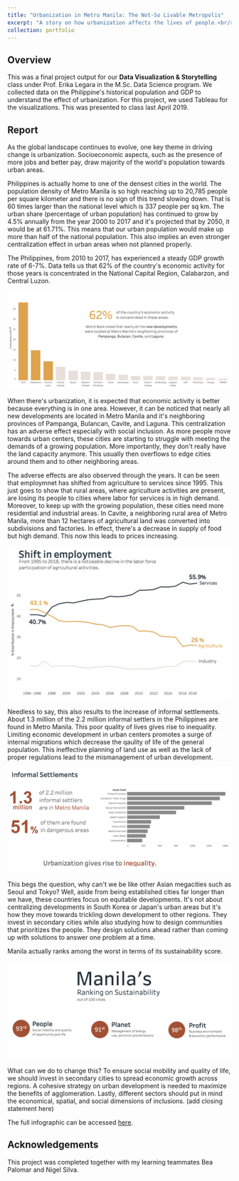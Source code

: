 ```yaml
---
title: "Urbanization in Metro Manila: The Not-So Livable Metropolis"
excerpt: "A story on how urbanization affects the lives of people.<br/><img src='/images/dvs/urbanization-titlecard.png'>"
collection: portfolio
---
```


<h2>Overview</h2>
<p>This was a final project output for our <b>Data Visualization & Storytelling</b> class under Prof. Erika Legara in the M.Sc. Data Science program. We collected data on the Philippine's historical population and GDP to understand the effect of urbanization. For this project, we used Tableau for the visualizations. This was presented to class last April 2019. </p>

<h2>Report</h2>
As the global landscape continues to evolve, one key theme in driving change is urbanization. Socioeconomic aspects, such as the presence of more jobs and better pay, draw majority of the world's population towards urban areas. 

Philippines is actually home to one of the densest cities in the world. The population density of Metro Manila is so high reaching up to 20,785 people per square kilometer and there is no sign of this trend slowing down. That is 60 times larger than the national level which is 337 people per sq km. The urban share (percentage of urban population) has continued to grow by 4.5% annually from the year 2000 to 2017 and it's projected that by 2050, it would be at 61.71%. This means that our urban population would make up more than half of the national population. This also implies an even stronger centralization effect in urban areas when not planned properly. 

The Philippines, from 2010 to 2017, has experienced a steady GDP growth rate of 6-7%. Data tells us that 62% of the country's economic activity for those years is concentrated in the National Capital Region, Calabarzon, and Central Luzon. 

<img src='/images/dvs/centralization-effect.png'>

When there's urbanization, it is expected that economic activity is better because everything is in one area. However, it can be noticed that nearly all new developments are located in Metro Manila and it's neighboring provinces of Pampanga, Bulancan, Cavite, and Laguna. This centralization has an adverse effect especially with social inclusion. As more people move towards urban centers, these cities are starting to struggle with meeting the demands of a growing population. More importantly, they don't really have the land capacity anymore. This usually then overflows to edge cities around them and to other neighboring areas.

The adverse effects are also observed through the years. It can be seen that employmnet has shifted from agriculture to services since 1995. This just goes to show that rural areas, where agriculture activities are present, are losing its people to cities where labor for services is in high demand. Moreover, to keep up with the growing population, these cities need more residential and industrial areas. In Cavite, a neighboring rural area of Metro Manila, more than 12 hectares of agricultural land was converted into subdivisions and factories. In effect, there's a decrease in supply of food but high demand. This now this leads to prices increasing.

<img src='/images/dvs/employment-shift.png'>

Needless to say, this also results to the increase of informal settlements. About 1.3 million of the 2.2 million informal settlers in the Philippines are found in Metro Manila. This poor quality of lives gives rise to inequality. Limiting economic development in urban centers promotes a surge of internal migrations which decrease the qaulity of life of the general population. This ineffective planning of land use as well as the lack of proper regulations lead to the mismanagement of urban development. 

<img src='/images/dvs/informal-settlements.png'>

This begs the question, why can't we be like other Asian megacities such as Seoul and Tokyo? Well, aside from being established cities far longer than we have, these countries focus on equitable developments. It's not about centralizing developments in South Korea or Japan's urban areas but it's how they move towards trickling down development to other regions. They invest in secondary cities while also studying how to design communities that prioritizes the people. They design solutions ahead rather than coming up with solutions to answer one problem at a time. 

Manila actually ranks among the worst in terms of its sustainability score. 

<img src='/images/dvs/sustainability-rank.png'>

What can we do to change this? To ensure social mobility and quality of life, we should invest in secondary cities to spread economic growth across regions. A cohesive strategy on urban development is needed to maximize the benefits of agglomeration. Lastly, different sectors should put in mind the economical, spatial, and social dimensions of inclusions. (add closing statement here)



The full infographic can be accessed [here](/files/urbanization-deck.pdf).

<h2>Acknowledgements</h2>
<p>This project was completed together with my learning teammates Bea Palomar and Nigel Silva.</p>

